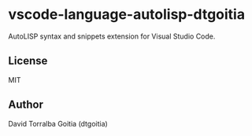 # vscode-language-autolisp-dtgoitia

AutoLISP syntax and snippets extension for Visual Studio Code.

## License

MIT

## Author

David Torralba Goitia (dtgoitia)
